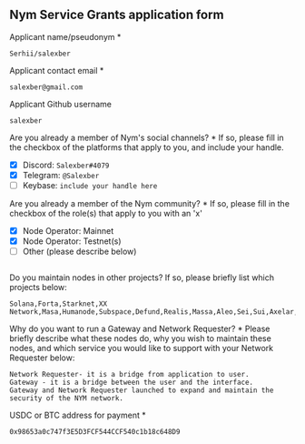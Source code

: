 Nym Service Grants application form 
------------------------------------

Applicant name/pseudonym *
```
Serhii/salexber
```

Applicant contact email *
```
salexber@gmail.com
```

Applicant Github username
```
salexber
```

Are you already a member of Nym's social channels? * 
If so, please fill in the checkbox of the platforms that apply to you, and include your handle. 
- [x] Discord: `Salexber#4079`
- [x] Telegram: `@Salexber`
- [ ] Keybase: `include your handle here`

Are you already a member of the Nym community? * 
If so, please fill in the checkbox of the role(s) that apply to you with an 'x' 
- [x] Node Operator: Mainnet 
- [x] Node Operator: Testnet(s)
- [ ] Other (please describe below)
```
```

Do you maintain nodes in other projects? 
If so, please briefly list which projects below: 
```
Solana,Forta,Starknet,XX Network,Masa,Humanode,Subspace,Defund,Realis,Massa,Aleo,Sei,Sui,Axelar,Subquery
```

Why do you want to run a Gateway and Network Requester? * 
Please briefly describe what these nodes do, why you wish to maintain these nodes, and which service you would like to support with your Network Requester below: 
```
Network Requester- it is a bridge from application to user.
Gateway - it is a bridge between the user and the interface.
Gateway and Network Requester launched to expand and maintain the security of the NYM network.
```

USDC or BTC address for payment * 
```
0x98653a0c747f3E5D3FCF544CCF540c1b18c648D9
```
